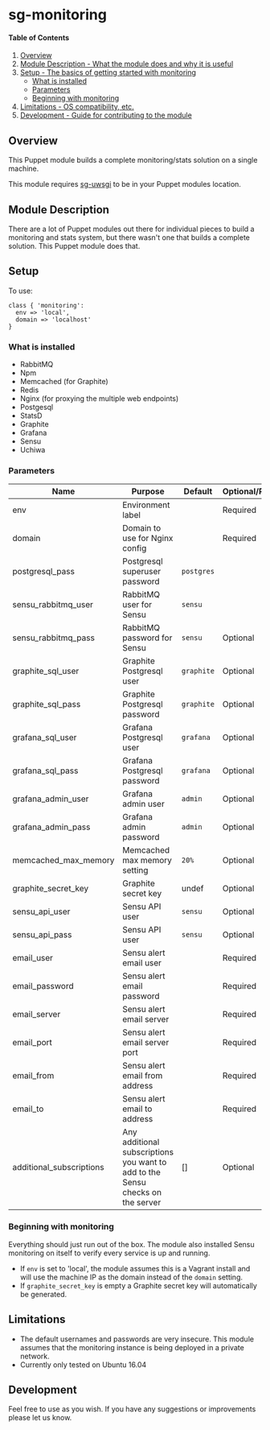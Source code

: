 # sg-monitoring

#### Table of Contents

1. [Overview](#overview)
2. [Module Description - What the module does and why it is useful](#module-description)
3. [Setup - The basics of getting started with monitoring](#setup)
    * [What is installed](#what-is-installed)
    * [Parameters](#parameters)
    * [Beginning with monitoring](#beginning-with-monitoring)
5. [Limitations - OS compatibility, etc.](#limitations)
6. [Development - Guide for contributing to the module](#development)

## Overview

This Puppet module builds a complete monitoring/stats solution on a single machine.

This module requires [sg-uwsgi](https://github.com/SeismicGames/sg-uwsgi) to be in
your Puppet modules location.

## Module Description

There are a lot of Puppet modules out there for individual pieces to build a 
monitoring and stats system, but there wasn't one that builds a complete solution.
This Puppet module does that. 

## Setup

To use:

```puppet
class { 'monitoring':
  env => 'local', 
  domain => 'localhost' 
}
```

### What is installed

* RabbitMQ
* Npm
* Memcached (for Graphite)
* Redis
* Nginx (for proxying the multiple web endpoints) 
* Postgesql
* StatsD
* Graphite
* Grafana
* Sensu
* Uchiwa

### Parameters

| Name | Purpose | Default | Optional/Required |
| --- | --- | --- | --- |
| env                      | Environment label | | Required |
| domain                   | Domain to use for Nginx config | | Required |
| postgresql_pass          | Postgresql superuser password | `postgres` | |
| sensu_rabbitmq_user      | RabbitMQ user for Sensu | `sensu` | |
| sensu_rabbitmq_pass      | RabbitMQ password for Sensu | `sensu`    | Optional |
| graphite_sql_user        | Graphite Postgresql user | `graphite` | Optional |
| graphite_sql_pass        | Graphite Postgresql password | `graphite` | Optional |
| grafana_sql_user         | Grafana Postgresql user | `grafana`  | Optional |
| grafana_sql_pass         | Grafana Postgresql password | `grafana`  | Optional |
| grafana_admin_user       | Grafana admin user | `admin`    | Optional |
| grafana_admin_pass       | Grafana admin password | `admin`    | Optional |
| memcached_max_memory     | Memcached max memory setting | `20%`      | Optional |
| graphite_secret_key      | Graphite secret key | undef      | Optional |
| sensu_api_user           | Sensu API user | `sensu`    | Optional |
| sensu_api_pass           | Sensu API user | `sensu`    | Optional |
| email_user               | Sensu alert email user | | Required |
| email_password           | Sensu alert email password | | Required |
| email_server             | Sensu alert email server | | Required |
| email_port               | Sensu alert email server port | | Required |
| email_from               | Sensu alert email from address | | Required |
| email_to                 | Sensu alert email to address | | Required |
| additional_subscriptions | Any additional subscriptions you want to add to the Sensu checks on the server | [] | Optional |
 
### Beginning with monitoring

Everything should just run out of the box. The module also installed Sensu 
monitoring on itself to verify every service is up and running.

* If `env` is set to 'local', the module assumes this is a Vagrant install and will
use the machine IP as the domain instead of the `domain` setting.
* If `graphite_secret_key` is empty a Graphite secret key will automatically be 
generated. 

## Limitations

* The default usernames and passwords are very insecure. This module assumes that 
the monitoring instance is being deployed in a private network.
* Currently only tested on Ubuntu 16.04

## Development

Feel free to use as you wish. If you have any suggestions or improvements please let
us know. 
